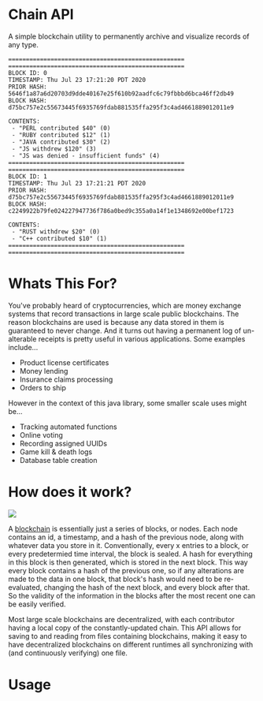 # Chain API
A simple blockchain utility to permanently archive and visualize records of any type.

```
==================================================
==================================================
BLOCK ID: 0
TIMESTAMP: Thu Jul 23 17:21:20 PDT 2020
PRIOR HASH: 5646f1a87a6d20703d9dde40167e25f610b92aadfc6c79fbbbd6bca46ff2db49
BLOCK HASH: d75bc757e2c55673445f6935769fdab881535ffa295f3c4ad4661889012011e9

CONTENTS:
 - "PERL contributed $40" (0)
 - "RUBY contributed $12" (1)
 - "JAVA contributed $30" (2)
 - "JS withdrew $120" (3)
 - "JS was denied - insufficient funds" (4)
==================================================
==================================================
BLOCK ID: 1
TIMESTAMP: Thu Jul 23 17:21:21 PDT 2020
PRIOR HASH: d75bc757e2c55673445f6935769fdab881535ffa295f3c4ad4661889012011e9
BLOCK HASH: c2249922b79fe024227947736f786a0bed9c355a0a14f1e1348692e00bef1723

CONTENTS:
 - "RUST withdrew $20" (0)
 - "C++ contributed $10" (1)
==================================================
==================================================
```

# Whats This For?
You've probably heard of cryptocurrencies, which are money exchange systems that record transactions in large scale public blockchains. The reason blockchains are used is because any data stored in them is guaranteed to never change. And it turns out having a permanent log of un-alterable receipts is pretty useful in various applications. Some examples include...
* Product license certificates
* Money lending
* Insurance claims processing
* Orders to ship

However in the context of this java library, some smaller scale uses might be...
* Tracking automated functions
* Online voting
* Recording assigned UUIDs
* Game kill & death logs
* Database table creation

# How does it work?

![](https://spheregen.com/wp-content/uploads/2019/04/blockchain.png)

A [blockchain](https://en.wikipedia.org/wiki/Blockchain#Structure) is essentially just a series of blocks, or nodes. Each node contains an id, a timestamp, and a hash of the previous node, along with whatever data you store in it. Conventionally, every x entries to a block, or every predetermied time interval, the block is sealed. A hash for everything in this block is then generated, which is stored in the next block. This way every block contains a hash of the previous one, so if any alterations are made to the data in one block, that block's hash would need to be re-evaluated, changing the hash of the next block, and every block after that. So the validity of the information in the blocks after the most recent one can be easily verified.

Most large scale blockchains are decentralized, with each contributor having a local copy of the constantly-updated chain. This API allows for saving to and reading from files containing blockchains, making it easy to have decentralized blockchains on different runtimes all synchronizing with (and continuously verifying) one file.

# Usage
